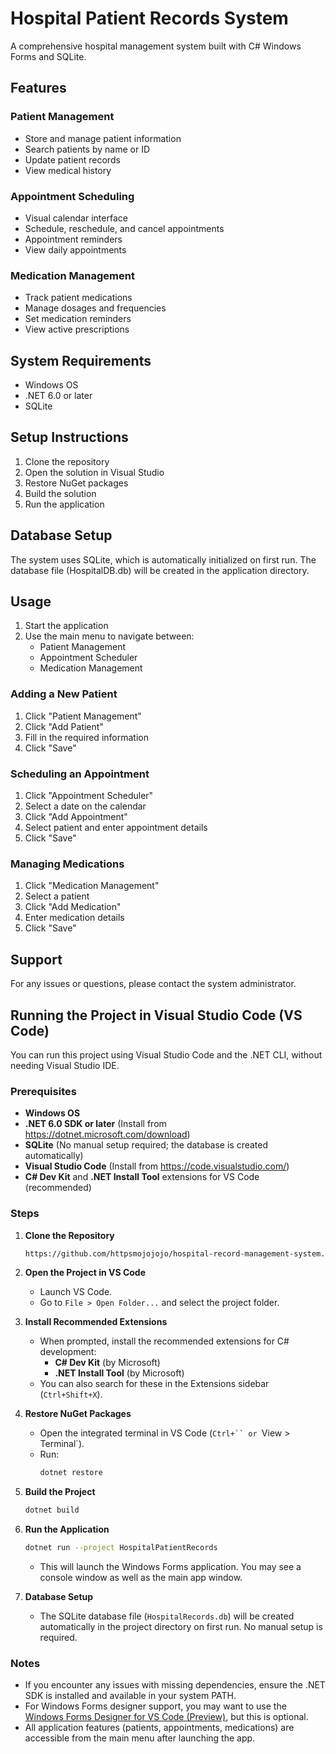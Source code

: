# Hospital Patient Records System

A comprehensive hospital management system built with C# Windows Forms and SQLite.

## Features

### Patient Management
- Store and manage patient information
- Search patients by name or ID
- Update patient records
- View medical history

### Appointment Scheduling
- Visual calendar interface
- Schedule, reschedule, and cancel appointments
- Appointment reminders
- View daily appointments

### Medication Management
- Track patient medications
- Manage dosages and frequencies
- Set medication reminders
- View active prescriptions

## System Requirements

- Windows OS
- .NET 6.0 or later
- SQLite

## Setup Instructions

1. Clone the repository
2. Open the solution in Visual Studio
3. Restore NuGet packages
4. Build the solution
5. Run the application

## Database Setup

The system uses SQLite, which is automatically initialized on first run. The database file (HospitalDB.db) will be created in the application directory.

## Usage

1. Start the application
2. Use the main menu to navigate between:
   - Patient Management
   - Appointment Scheduler
   - Medication Management

### Adding a New Patient
1. Click "Patient Management"
2. Click "Add Patient"
3. Fill in the required information
4. Click "Save"

### Scheduling an Appointment
1. Click "Appointment Scheduler"
2. Select a date on the calendar
3. Click "Add Appointment"
4. Select patient and enter appointment details
5. Click "Save"

### Managing Medications
1. Click "Medication Management"
2. Select a patient
3. Click "Add Medication"
4. Enter medication details
5. Click "Save"

## Support

For any issues or questions, please contact the system administrator.

## Running the Project in Visual Studio Code (VS Code)

You can run this project using Visual Studio Code and the .NET CLI, without needing Visual Studio IDE.

### Prerequisites
- **Windows OS**
- **.NET 6.0 SDK or later** (Install from https://dotnet.microsoft.com/download)
- **SQLite** (No manual setup required; the database is created automatically)
- **Visual Studio Code** (Install from https://code.visualstudio.com/)
- **C# Dev Kit** and **.NET Install Tool** extensions for VS Code (recommended)

### Steps

1. **Clone the Repository**
   ```sh
   https://github.com/httpsmojojojo/hospital-record-management-system.git
   ```

2. **Open the Project in VS Code**
   - Launch VS Code.
   - Go to `File > Open Folder...` and select the project folder.

3. **Install Recommended Extensions**
   - When prompted, install the recommended extensions for C# development:
     - **C# Dev Kit** (by Microsoft)
     - **.NET Install Tool** (by Microsoft)
   - You can also search for these in the Extensions sidebar (`Ctrl+Shift+X`).

4. **Restore NuGet Packages**
   - Open the integrated terminal in VS Code (`Ctrl+`` or `View > Terminal`).
   - Run:
     ```sh
     dotnet restore
     ```

5. **Build the Project**
   ```sh
   dotnet build
   ```

6. **Run the Application**
   ```sh
   dotnet run --project HospitalPatientRecords
   ```
   - This will launch the Windows Forms application. You may see a console window as well as the main app window.

7. **Database Setup**
   - The SQLite database file (`HospitalRecords.db`) will be created automatically in the project directory on first run. No manual setup is required.

### Notes
- If you encounter any issues with missing dependencies, ensure the .NET SDK is installed and available in your system PATH.
- For Windows Forms designer support, you may want to use the [Windows Forms Designer for VS Code (Preview)](https://marketplace.visualstudio.com/items?itemName=ms-dotnettools.vscode-windowsforms-designer), but this is optional.
- All application features (patients, appointments, medications) are accessible from the main menu after launching the app. 